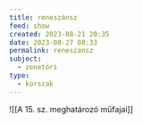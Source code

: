 ```yaml
---
title: reneszánsz
feed: show
created: 2023-08-21 20:35
date: 2023-08-27 08:33
permalink: reneszansz
subject:
  - zenetöri
type:
  - korszak
---
```

![[A 15. sz. meghatározó műfajai]]